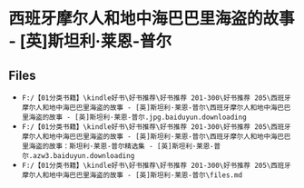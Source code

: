 # 西班牙摩尔人和地中海巴巴里海盗的故事 - [英]斯坦利·莱恩-普尔

## Files

- `F:/【01分类书籍】\kindle好书\好书推荐\好书推荐 201-300\好书推荐 205\西班牙摩尔人和地中海巴巴里海盗的故事 - [英]斯坦利·莱恩-普尔\西班牙摩尔人和地中海巴巴里海盗的故事 - [英]斯坦利·莱恩-普尔.jpg.baiduyun.downloading`
- `F:/【01分类书籍】\kindle好书\好书推荐\好书推荐 201-300\好书推荐 205\西班牙摩尔人和地中海巴巴里海盗的故事 - [英]斯坦利·莱恩-普尔\西班牙摩尔人和地中海巴巴里海盗的故事：斯坦利·莱恩-普尔精选集 - [英]斯坦利·莱恩-普尔.azw3.baiduyun.downloading`
- `F:/【01分类书籍】\kindle好书\好书推荐\好书推荐 201-300\好书推荐 205\西班牙摩尔人和地中海巴巴里海盗的故事 - [英]斯坦利·莱恩-普尔\files.md`
